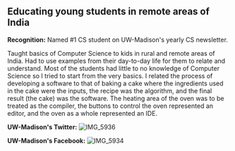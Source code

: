 ## Educating young students in remote areas of India

**Recognition:** Named #1 CS student on UW-Madison's yearly CS newsletter.

Taught basics of Computer Science to kids in rural and remote areas of India. Had to use examples from their day-to-day life for them to relate and understand. Most of the students had little to no knowledge of Computer Science so I tried to start from the very basics. I related the process of developing a software to that of baking a cake where the ingredients used in the cake were the inputs, the recipe was the algorithm, and the final result (the cake) was the software. The heating area of the oven was to be treated as the compiler, the buttons to control the oven represented an editor, and the oven as a whole represented an IDE.


**UW-Madison's Twitter:**
![IMG_5936](https://user-images.githubusercontent.com/64469853/148052602-cf432030-093d-4ffe-bf0d-2c7fe68fee47.jpg)  

**UW-Madison's Facebook:**
![IMG_5934](https://user-images.githubusercontent.com/64469853/148052610-2599d60b-0d46-4167-b4b4-4851de59d517.jpg)

